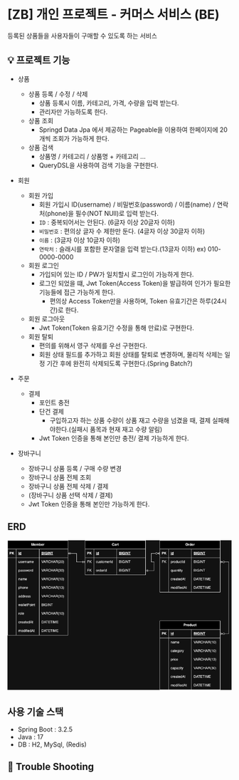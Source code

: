 # [ZB] 개인 프로젝트 - 커머스 서비스 (BE)
등록된 상품들을 사용자들이 구매할 수 있도록 하는 서비스

## 💡 프로젝트 기능
- 상품
  - 상품 등록 / 수정 / 삭제
    - 상품 등록시 이름, 카테고리, 가격, 수량을 입력 받는다.
    - 관리자만 가능하도록 한다.
  - 상품 조회
    - Springd Data Jpa 에서 제공하는 Pageable을 이용하여 한페이지에 20개씩 조회가 가능하게 한다.
  - 상품 검색
    - 상품명 / 카테고리 / 상품명 + 카테고리 ...
    - QueryDSL을 사용하여 검색 기능을 구현한다.

- 회원
  - 회원 가입
    - 회원 가입시 ID(username) / 비밀번호(password) / 이름(name) / 연락처(phone)을 필수(NOT NUll)로 입력 받는다.
    - `ID` : 중복되어서는 안된다. (6글자 이상 20글자 이하)
    - `비밀번호` : 편의상 글자 수 제한만 둔다. (4글자 이상 30글자 이하)
    - `이름` : (3글자 이상 10글자 이하)
    - `연락처` : 슬래시를 포함한 문자열을 입력 받는다.(13글자 이하) ex) 010-0000-0000
  - 회원 로그인
    - 가입되어 있는 ID / PW가 일치할시 로그인이 가능하게 한다.
    - 로그인 되었을 떄, Jwt Token(Access Token)을 발급하여 인가가 필요한 기능들에 접근 가능하게 한다.
      - 편의상 Access Token만을 사용하며, Token 유효기간은 하루(24시간)로 한다.
  - 회원 로그아웃
    - Jwt Token(Token 유효기간 수정을 통해 만료)로 구현한다.
  - 회원 탈퇴
    - 편의를 위해서 영구 삭제를 우선 구현한다.
    - 회원 상태 필드를 추가하고 회원 상태를 탈퇴로 변경하며, 물리적 삭제는 일정 기간 후에 완전히 삭제되도록 구현한다.(Spring Batch?)

- 주문
  - 결제
    - 포인트 충전
    - 단건 결제
      - 구입하고자 하는 상품 수량이 상품 재고 수량을 넘겼을 때, 결제 실패해야한다.(실패시 품목과 현재 재고 수량 알림)
    - Jwt Token 인증을 통해 본인만 충전/ 결제 가능하게 한다.

- 장바구니
  - 장바구니 상품 등록 / 구매 수량 변경
  - 장바구니 상품 전체 조회
  - 장바구니 상품 전체 삭제 / 결제
  - (장바구니 상품 선택 삭제 / 결제)
  - Jwt Token 인증을 통해 본인만 가능하게 한다.

## ERD
![zerobase-cms-project_v00.png](erd%2Fzerobase-cms-project_v00.png)

## 사용 기술 스택
- Spring Boot : 3.2.5
- Java : 17
- DB : H2, MySql, (Redis)

## 🚀 Trouble Shooting
